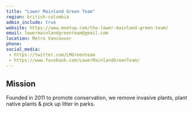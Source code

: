 ```yaml
---
title: "Lower Mainland Green Team"
region: british-columbia
admin_include: true
website: https://www.meetup.com/the-lower-mainland-green-team/
email: lowermainlandgreenteam@gmail.com
location: Metro Vancouver
phone: 
social_media: 
 - https://twitter.com/LMGreenteam
 - https://www.facebook.com/LowerMainlandGreenTeam/
---
```


## Mission

Founded in 2011 to promote conservation, we remove invasive plants, plant native plants & pick up litter in parks.


